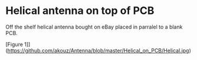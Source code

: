 # Helical antenna on top of PCB

Off the shelf helical antenna bought on eBay placed in parralel to a blank PCB. 

[Figure 1]](https://github.com/akouz/Antenna/blob/master/Helical_on_PCB/Helical.jpg)
